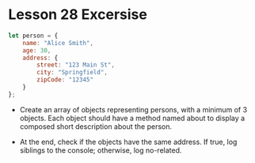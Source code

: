 # Lesson 28 Excersise

```javascript
let person = {
    name: "Alice Smith",
    age: 30,
    address: {
        street: "123 Main St",
        city: "Springfield",
        zipCode: "12345"
    }
};
```

- Create an array of objects representing persons, with a minimum of 3 objects. Each object should have a method named about to display a composed short description about the person.

- At the end, check if the objects have the same address. If true, log siblings to the console; otherwise, log no-related.